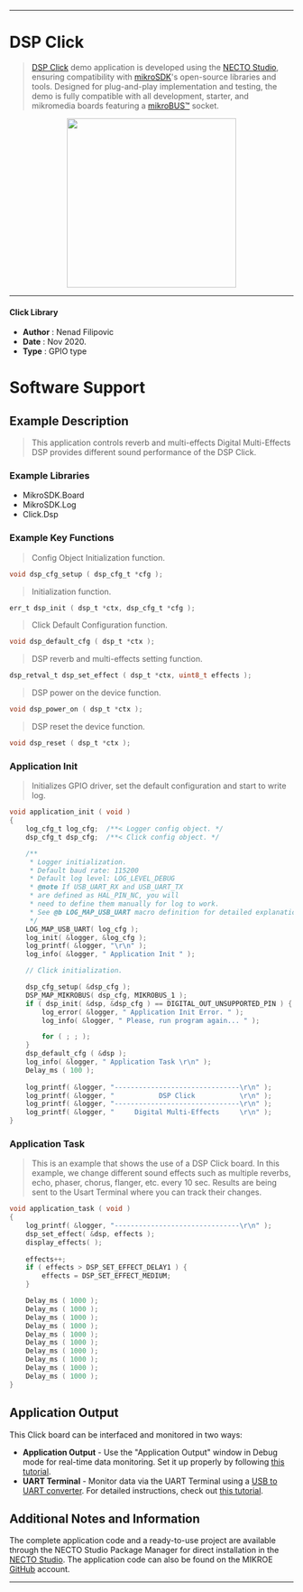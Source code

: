 
---
# DSP Click

> [DSP Click](https://www.mikroe.com/?pid_product=MIKROE-4431) demo application is developed using
the [NECTO Studio](https://www.mikroe.com/necto), ensuring compatibility with [mikroSDK](https://www.mikroe.com/mikrosdk)'s
open-source libraries and tools. Designed for plug-and-play implementation and testing, the demo is fully compatible with
all development, starter, and mikromedia boards featuring a [mikroBUS&trade;](https://www.mikroe.com/mikrobus) socket.

<p align="center">
  <img src="https://www.mikroe.com/?pid_product=MIKROE-4431&image=1" height=300px>
</p>

---

#### Click Library

- **Author**        : Nenad Filipovic
- **Date**          : Nov 2020.
- **Type**          : GPIO type

# Software Support

## Example Description

> This application controls reverb and multi-effects Digital Multi-Effects DSP 
> provides different sound performance of the DSP Click.

### Example Libraries

- MikroSDK.Board
- MikroSDK.Log
- Click.Dsp

### Example Key Functions

> Config Object Initialization function.
```c
void dsp_cfg_setup ( dsp_cfg_t *cfg );
```

> Initialization function.
```c
err_t dsp_init ( dsp_t *ctx, dsp_cfg_t *cfg );
```

> Click Default Configuration function.
```c
void dsp_default_cfg ( dsp_t *ctx );
```

> DSP reverb and multi-effects setting function.
```c
dsp_retval_t dsp_set_effect ( dsp_t *ctx, uint8_t effects );
```

> DSP power on the device function.
```c
void dsp_power_on ( dsp_t *ctx );
```

> DSP reset the device function.
```c
void dsp_reset ( dsp_t *ctx );
```

### Application Init

> Initializes GPIO driver, set the default configuration and start to write log.

```c
void application_init ( void ) 
{
    log_cfg_t log_cfg;  /**< Logger config object. */
    dsp_cfg_t dsp_cfg;  /**< Click config object. */

    /** 
     * Logger initialization.
     * Default baud rate: 115200
     * Default log level: LOG_LEVEL_DEBUG
     * @note If USB_UART_RX and USB_UART_TX 
     * are defined as HAL_PIN_NC, you will 
     * need to define them manually for log to work. 
     * See @b LOG_MAP_USB_UART macro definition for detailed explanation.
     */
    LOG_MAP_USB_UART( log_cfg );
    log_init( &logger, &log_cfg );
    log_printf( &logger, "\r\n" );
    log_info( &logger, " Application Init " );

    // Click initialization.

    dsp_cfg_setup( &dsp_cfg );
    DSP_MAP_MIKROBUS( dsp_cfg, MIKROBUS_1 );
    if ( dsp_init( &dsp, &dsp_cfg ) == DIGITAL_OUT_UNSUPPORTED_PIN ) {
        log_error( &logger, " Application Init Error. " );
        log_info( &logger, " Please, run program again... " );

        for ( ; ; );
    }
    dsp_default_cfg ( &dsp );   
    log_info( &logger, " Application Task \r\n" );
    Delay_ms ( 100 );
    
    log_printf( &logger, "-------------------------------\r\n" );
    log_printf( &logger, "           DSP Click           \r\n" );
    log_printf( &logger, "-------------------------------\r\n" );
    log_printf( &logger, "     Digital Multi-Effects     \r\n" );
}
```

### Application Task

> This is an example that shows the use of a DSP Click board.
> In this example, we change different sound effects
> such as multiple reverbs, echo, phaser, chorus, flanger, etc. every 10 sec.
> Results are being sent to the Usart Terminal where you can track their changes.

```c
void application_task ( void ) 
{
    log_printf( &logger, "-------------------------------\r\n" );
    dsp_set_effect( &dsp, effects );
    display_effects( );
    
    effects++;
    if ( effects > DSP_SET_EFFECT_DELAY1 ) {
        effects = DSP_SET_EFFECT_MEDIUM;
    }

    Delay_ms ( 1000 );
    Delay_ms ( 1000 );
    Delay_ms ( 1000 );
    Delay_ms ( 1000 );
    Delay_ms ( 1000 );
    Delay_ms ( 1000 );
    Delay_ms ( 1000 );
    Delay_ms ( 1000 );
    Delay_ms ( 1000 );
    Delay_ms ( 1000 );  
}
```

## Application Output

This Click board can be interfaced and monitored in two ways:
- **Application Output** - Use the "Application Output" window in Debug mode for real-time data monitoring.
Set it up properly by following [this tutorial](https://www.youtube.com/watch?v=ta5yyk1Woy4).
- **UART Terminal** - Monitor data via the UART Terminal using
a [USB to UART converter](https://www.mikroe.com/click/interface/usb?interface*=uart,uart). For detailed instructions,
check out [this tutorial](https://help.mikroe.com/necto/v2/Getting%20Started/Tools/UARTTerminalTool).

## Additional Notes and Information

The complete application code and a ready-to-use project are available through the NECTO Studio Package Manager for 
direct installation in the [NECTO Studio](https://www.mikroe.com/necto). The application code can also be found on
the MIKROE [GitHub](https://github.com/MikroElektronika/mikrosdk_click_v2) account.

---
